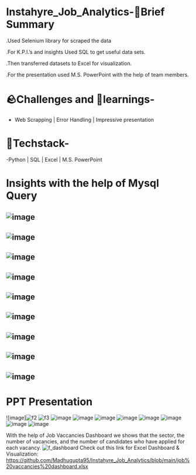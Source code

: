 # Instahyre_Job_Analytics-📑Brief Summary

.Used Selenium library for scraped the data

.For K.P.I.’s and insights Used SQL to get useful data sets.

.Then transferred datasets to Excel for visualization.

.For the presentation used M.S. PowerPoint with the help of team members.

# 🪨Challenges and 🧠learnings-
- Web Scrapping | Error Handling | Impressive presentation

# 🤖Techstack-
-Python | SQL | Excel | M.S. PowerPoint
  
# Insights with the help of Mysql Query 
![image](https://github.com/Madhugupta95/Instahyre_Job_Analytics/assets/117964914/9df0bf7e-90d6-48fb-9f5c-fc82fda6f1b8)
-----------------------------------------------------------------------------------------------------------------------
![image](https://github.com/Madhugupta95/Instahyre_Job_Analytics/assets/117964914/d6e2585d-d36a-4e22-a64c-42fda21da3e4)
-----------------------------------------------------------------------------------------------------------------------
![image](https://github.com/Madhugupta95/Instahyre_Job_Analytics/assets/117964914/25597067-461f-4355-a024-e4a107923008)
-----------------------------------------------------------------------------------------------------------------------
![image](https://github.com/Madhugupta95/Instahyre_Job_Analytics/assets/117964914/6c53c655-01ab-4214-8630-2725f33c68e1)
-----------------------------------------------------------------------------------------------------------------------
![image](https://github.com/Madhugupta95/Instahyre_Job_Analytics/assets/117964914/206b030e-d7f3-4b86-a9a4-e2db7296adb1)
-----------------------------------------------------------------------------------------------------------------------
![image](https://github.com/Madhugupta95/Instahyre_Job_Analytics/assets/117964914/c173a3e0-a828-442e-8b91-babcde7b2004)
-----------------------------------------------------------------------------------------------------------------------
![image](https://github.com/Madhugupta95/Instahyre_Job_Analytics/assets/117964914/b3c20eb9-d227-4fab-b01f-dfe28e6dcc2e)
-----------------------------------------------------------------------------------------------------------------------
![image](https://github.com/Madhugupta95/Instahyre_Job_Analytics/assets/117964914/b3000f57-7e3c-456c-bdf6-d9674a3a2b1c)
-----------------------------------------------------------------------------------------------------------------------
![image](https://github.com/Madhugupta95/Instahyre_Job_Analytics/assets/117964914/5aa95b70-243f-40ed-b728-37831b8dac02)
-----------------------------------------------------------------------------------------------------------------------

# PPT Presentation
![image]![f2](https://github.com/Madhugupta95/Instahyre_Job_Analytics/assets/117964914/ce96be57-e716-41cf-b56b-627954a1e569)
![f3](https://github.com/Madhugupta95/Instahyre_Job_Analytics/assets/117964914/ebffc435-99e0-4fe4-b1b8-d627001c54ea)
![image](https://github.com/Madhugupta95/Instahyre_Job_Analytics/assets/117964914/c3a35447-12d2-4162-82ba-be5d18e8010c)
![image](https://github.com/Madhugupta95/Instahyre_Job_Analytics/assets/117964914/74ec841e-734c-4ffd-94aa-c2d00ae2469c)
![image](https://github.com/Madhugupta95/Instahyre_Job_Analytics/assets/117964914/e6b3fd1d-710f-4c90-97b4-5d2f53599a1e)
![image](https://github.com/Madhugupta95/Instahyre_Job_Analytics/assets/117964914/f17b0808-d0d4-4745-903b-8c2b93c76314)
![image](https://github.com/Madhugupta95/Instahyre_Job_Analytics/assets/117964914/84fa5ec7-6aa4-4e23-acfe-6fee04dcbbf4)
![image](https://github.com/Madhugupta95/Instahyre_Job_Analytics/assets/117964914/944f4d44-da2c-44c3-9ba9-9f87727b927d)
![image](https://github.com/Madhugupta95/Instahyre_Job_Analytics/assets/117964914/e1a3a2dd-c82b-4996-a8d2-5e70db40ad3d)
![image](https://github.com/Madhugupta95/Instahyre_Job_Analytics/assets/117964914/d70b356e-512d-43cc-895d-4fe92fe01047)

With the help of Job Vaccancies Dashboard we shows that the sector, the number of vacancies, and the number
of candidates who have applied for each vacancy.
![f_dashboard](https://github.com/Madhugupta95/Instahyre_Job_Analytics/assets/117964914/c36943cd-3979-4721-97fc-5dc43e41a5f3)
Check out this link for Excel Dashboard & Visualization:
https://github.com/Madhugupta95/Instahyre_Job_Analytics/blob/main/job%20vaccancies%20dashboard.xlsx

























 
















